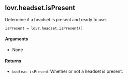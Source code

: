 lovr.headset.isPresent
---

Determine if a headset is present and ready to use.

    isPresent = lovr.headset.isPresent()

#### Arguments

- None

#### Returns

- `boolean isPresent` Whether or not a headset is present.
